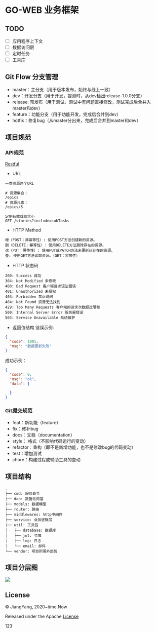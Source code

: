 # GO-WEB 业务框架

## TODO
- [ ] 应用程序上下文
- [ ] 数据访问层
- [ ] 定时任务
- [ ] 工具库

## Git Flow 分支管理
- master：主分支（用于版本发布，始终与线上一致）
- dev：开发分支（用于开发，提测时，从dev检出release-1.0.0分支）
- release: 预发布（用于测试，测试中有问题直接修改，测试完成后合并入master和dev）
- feature：功能分支（用于功能开发，完成后合并到dev）
- hotfix：修复bug（从master分出来，完成后合并到master和dev）

## 项目规范

### API规范 
[Restful](http://kaelzhang81.github.io/2019/05/24/Restful-API%E8%AE%BE%E8%AE%A1%E6%9C%80%E4%BD%B3%E5%AE%9E%E8%B7%B5/)
- URL
```
一类资源两个URL

# 资源集合：
/epics
# 资源元素：
/epics/5

定制有效载荷大小
GET /stories?include=subTasks
``` 
- HTTP Method
```
增（POST：非幂等性）: 使用POST方法创建新的资源。
删（DELETE：幂等性）: 使用DELETE方法删除存在的资源。
改（PUT：幂等性）: 使用PUT或PATCH方法来更新已存在的资源。
查: 使用GET方法读取资源。（GET：幂等性）
```
- HTTP 状态码
``` 
200: Success 成功
304: Not Modified 未修改
400: Bad Request 客户端请求语法错误
401: Unauthorized 未授权
403: Forbidden 禁止访问
404: Not Found 资源无法找到
429: Too Many Requests 客户端的请求次数超过限额
500: Internal Server Error 服务器错误
503: Service Unavailable 系统维护
```

- 返回值结构
错误示例:
```json
{
  "code": 1001,
  "msg": "数据更新失败"
}
```
成功示例：
```json
{
  "code": 0,
  "msg": "ok",
  "data": {

  }
}
```

### Git提交规范
- feat：新功能（feature）
- fix：修补bug
- docs：文档（documentation）
- style： 格式（不影响代码运行的变动）
- refactor：重构（即不是新增功能，也不是修改bug的代码变动）
- test：增加测试
- chore：构建过程或辅助工具的变动

## 项目结构

```
.
├── cmd: 服务命令
├── dao: 数据访问层
├── models: 数据模型
├── router: 路由
├── middlewares: http中间件
├── service: 业务逻辑层
├── util: 工具包
│   ├── database: 数据库
│   ├── jwt: 令牌
│   ├── log: 日志
│   └── email: 邮件
└── vendor: 项目所需外部包
```

## 项目分层图
![](http://assets.processon.com/chart_image/5ee9840fe0b34d4dba40cfb7.png)

## License
© JiangYang, 2020~time.Now

Released under the Apache [License](https://github.com/comeonjy/go-web/blob/master/LICENSE)

123